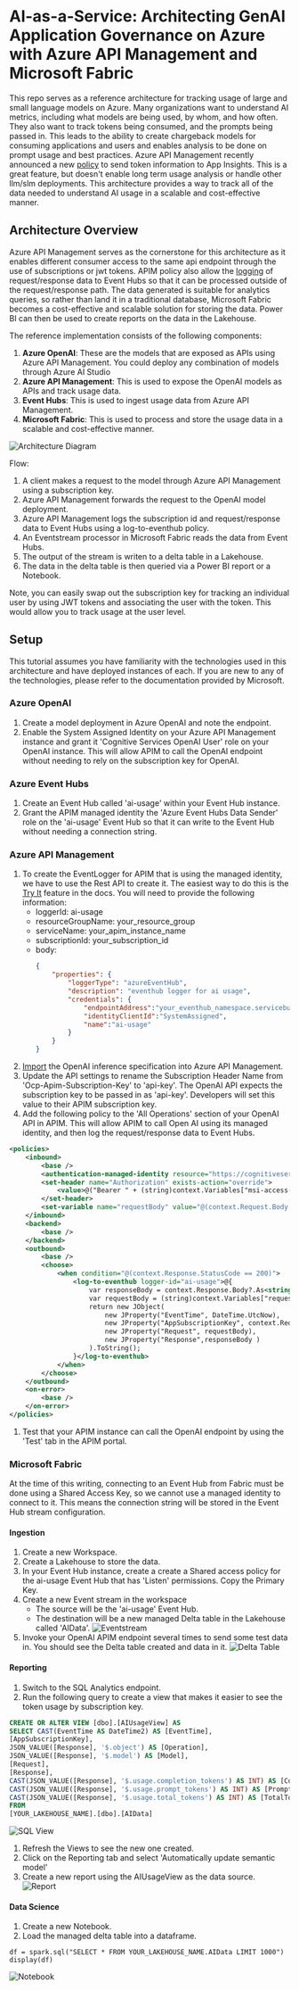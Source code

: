 # AI-as-a-Service: Architecting GenAI Application Governance on Azure with Azure API Management and Microsoft Fabric

This repo serves as a reference architecture for tracking usage of large and small language models on Azure. Many organizations want to understand AI metrics, including what models are being used, by whom, and how often.  They also want to track tokens being consumed, and the prompts being passed in.  This leads to the ability to create chargeback models for consuming applications and users and enables analysis to be done on prompt usage and best practices.  Azure API Management recently announced a new [policy](https://learn.microsoft.com/azure/api-management/azure-openai-emit-token-metric-policy) to send token information to App Insights.  This is a great feature, but doesn't enable long term usage analysis or handle other llm/slm deployments.  This architecture provides a way to track all of the data needed to understand AI usage in a scalable and cost-effective manner.

## Architecture Overview

Azure API Management serves as the cornerstone for this architecture as it enables different consumer access to the same api endpoint through the use of subscriptions or jwt tokens.  APIM policy also allow the [logging](https://learn.microsoft.com/azure/api-management/api-management-howto-log-event-hubs) of request/response data to Event Hubs so that it can be processed outside of the request/response path.  The data generated is suitable for analytics queries, so rather than land it in a traditional database, Microsoft Fabric becomes a cost-effective and scalable solution for storing the data.  Power BI can then be used to create reports on the data in the Lakehouse. 

The reference implementation consists of the following components:

1. **Azure OpenAI**: These are the models that are exposed as APIs using Azure API Management.  You could deploy any combination of models through Azure AI Studio
1. **Azure API Management**: This is used to expose the OpenAI models as APIs and track usage data.
1. **Event Hubs**: This is used to ingest usage data from Azure API Management.
1. **Microsoft Fabric**: This is used to process and store the usage data in a scalable and cost-effective manner.

![Architecture Diagram](/images/architecture.png)

Flow:
1. A client makes a request to the model through Azure API Management using a subscription key.
1. Azure API Management forwards the request to the OpenAI model deployment.
1. Azure API Management logs the subscription id and request/response data to Event Hubs using a log-to-eventhub policy.
1. An Eventstream processor in Microsoft Fabric reads the data from Event Hubs.
1. The output of the stream is writen to a delta table in a Lakehouse.
1. The data in the delta table is then queried via a Power BI report or a Notebook.

Note, you can easily swap out the subscription key for tracking an individual user by using JWT tokens and associating the user with the token.  This would allow you to track usage at the user level.

## Setup

This tutorial assumes you have familiarity with the technologies used in this architecture and have deployed instances of each. If you are new to any of the technologies, please refer to the documentation provided by Microsoft.

### Azure OpenAI
1. Create a model deployment in Azure OpenAI and note the endpoint.
1. Enable the System Assigned Identity on your Azure API Management instance and grant it 'Cognitive Services OpenAI User' role on your OpenAI instance.  This will allow APIM to call the OpenAI endpoint without needing to rely on the subscription key for OpenAI.

### Azure Event Hubs
1. Create an Event Hub called 'ai-usage' within your Event Hub instance.
1. Grant the APIM managed identity the 'Azure Event Hubs Data Sender' role on the 'ai-usage' Event Hub so that it can write to the Event Hub without needing a connection string.

### Azure API Management
1. To create the EventLogger for APIM that is using the managed identity, we have to use the Rest API to create it.  The easiest way to do this is the [Try It](https://learn.microsoft.com/en-us/rest/api/apimanagement/logger/create-or-update?view=rest-apimanagement-2022-08-01&tabs=HTTP#code-try-0) feature in the docs.  You will need to provide the following information:
    - loggerId: ai-usage
    - resourceGroupName: your_resource_group
    - serviceName: your_apim_instance_name
    - subscriptionId: your_subscription_id
    - body:
        ```json
        {
            "properties": {
                "loggerType": "azureEventHub",
                "description": "eventhub logger for ai usage",
                "credentials": {
                    "endpointAddress":"your_eventhub_namespace.servicebus.windows.net",
                    "identityClientId":"SystemAssigned",
                    "name":"ai-usage"
                }
            }
        }
        ```
1. [Import](https://learn.microsoft.com/azure/api-management/azure-openai-api-from-specification) the OpenAI inference specification into Azure API Management.
1. Update the API settings to rename the Subscription Header Name from 'Ocp-Apim-Subscription-Key' to 'api-key'.  The OpenAI API expects the subscription key to be passed in as 'api-key'.  Developers will set this value to their APIM subscription key.
1. Add the following policy to the 'All Operations' section of your OpenAI API in APIM.  This will allow APIM to call Open AI using its managed identity, and then log the request/response data to Event Hubs.
```xml
<policies>
    <inbound>
        <base />
        <authentication-managed-identity resource="https://cognitiveservices.azure.com" output-token-variable-name="msi-access-token" ignore-error="false" />
        <set-header name="Authorization" exists-action="override">
            <value>@("Bearer " + (string)context.Variables["msi-access-token"])</value>
        </set-header>
        <set-variable name="requestBody" value="@(context.Request.Body.As<string>(preserveContent: true))" />
    </inbound>
    <backend>
        <base />
    </backend>
    <outbound>
        <base />
        <choose>
            <when condition="@(context.Response.StatusCode == 200)">
                <log-to-eventhub logger-id="ai-usage">@{
                    var responseBody = context.Response.Body?.As<string>(true);
                    var requestBody = (string)context.Variables["requestBody"];             
                    return new JObject(
                        new JProperty("EventTime", DateTime.UtcNow),
                        new JProperty("AppSubscriptionKey", context.Request.Headers.GetValueOrDefault("api-key",string.Empty)),                     
                        new JProperty("Request", requestBody),
                        new JProperty("Response",responseBody )  
                    ).ToString();
                }</log-to-eventhub>
            </when>
        </choose>
    </outbound>
    <on-error>
        <base />
    </on-error>
</policies>
```
1. Test that your APIM instance can call the OpenAI endpoint by using the 'Test' tab in the APIM portal.

### Microsoft Fabric

At the time of this writing, connecting to an Event Hub from Fabric must be done using a Shared Access Key, so we cannot use a managed identity to connect to it.  This means the connection string will be stored in the Event Hub stream configuration.

#### Ingestion

1. Create a new Workspace.
1. Create a Lakehouse to store the data.
1. In your Event Hub instance, create a create a Shared access policy for the ai-usage Event Hub that has 'Listen' permissions.  Copy the Primary Key.
1. Create a new Event stream in the workspace
    - The source will be the 'ai-usage' Event Hub.
    - The destination will be a new managed Delta table in the Lakehouse called 'AIData'.
    ![Eventstream](/images/eventstream.png)
1. Invoke your OpenAI APIM endpoint several times to send some test data in.  You should see the Delta table created and data in it.
    ![Delta Table](/images/deltatable.png)

#### Reporting

1. Switch to the SQL Analytics endpoint.
1. Run the following query to create a view that makes it easier to see the token usage by subscription key.
```sql
CREATE OR ALTER VIEW [dbo].[AIUsageView] AS
SELECT CAST(EventTime AS DateTime2) AS [EventTime],
[AppSubscriptionKey],
JSON_VALUE([Response], '$.object') AS [Operation],
JSON_VALUE([Response], '$.model') AS [Model],
[Request], 
[Response],
CAST(JSON_VALUE([Response], '$.usage.completion_tokens') AS INT) AS [CompletionTokens],
CAST(JSON_VALUE([Response], '$.usage.prompt_tokens') AS INT) AS [PromptTokens],
CAST(JSON_VALUE([Response], '$.usage.total_tokens') AS INT) AS [TotalTokens]
FROM 
[YOUR_LAKEHOUSE_NAME].[dbo].[AIData]
```
![SQL View](/images/sqlview.png)
1. Refresh the Views to see the new one created.
1. Click on the Reporting tab and select 'Automatically update semantic model'
1. Create a new report using the AIUsageView as the data source.
![Report](/images/report.png)

#### Data Science

1. Create a new Notebook.
1. Load the managed delta table into a dataframe.
```pyspark
df = spark.sql("SELECT * FROM YOUR_LAKEHOUSE_NAME.AIData LIMIT 1000")
display(df)
```
![Notebook](/images/notebook.png)

